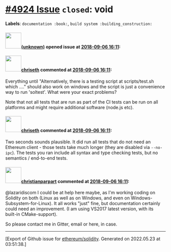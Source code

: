 # [\#4924 Issue](https://github.com/ethereum/solidity/issues/4924) `closed`: void
**Labels**: `documentation :book:`, `build system :building_construction:`


#### <img src="(unknown)" width="50">[(unknown)]((unknown)) opened issue at [2018-09-06 16:11](https://github.com/ethereum/solidity/issues/4924):



#### <img src="https://avatars.githubusercontent.com/u/9073706?v=4" width="50">[chriseth](https://github.com/chriseth) commented at [2018-09-06 16:11](https://github.com/ethereum/solidity/issues/4924#issuecomment-419155124):

Everything until "Alternatively, there is a testing script at scripts/test.sh which ...." should also work on windows and the script is just a convenience way to run 'soltest'. What were your exact problems?

Note that not all tests that are run as part of the CI tests can be run on all platforms and might require additional software (node.js etc).

#### <img src="https://avatars.githubusercontent.com/u/9073706?v=4" width="50">[chriseth](https://github.com/chriseth) commented at [2018-09-06 16:11](https://github.com/ethereum/solidity/issues/4924#issuecomment-419167378):

Two seconds sounds plausible. It did run all tests that do not need an Ethereum client - those tests take much longer (they are disabled via `--no-ipc`). The tests you ran include all syntax and type checking tests, but no semantics / end-to-end tests.

#### <img src="https://avatars.githubusercontent.com/u/56763?u=3e46099035fcc96e01be5297c24450bf40d92134&v=4" width="50">[christianparpart](https://github.com/christianparpart) commented at [2018-09-06 16:11](https://github.com/ethereum/solidity/issues/4924#issuecomment-425905684):

@lazaridiscom I could be at help here maybe, as I'm working coding on Solidity on both (Linux as well as on Windows, and even on Windows-Subsystem-for-Linux). It all works "just" fine, but documentation certainly could need an improvement. (I am using VS2017 latest version, with its built-in CMake-support).

So please contact me in Gitter, email or here, in case.


-------------------------------------------------------------------------------



[Export of Github issue for [ethereum/solidity](https://github.com/ethereum/solidity). Generated on 2022.05.23 at 03:51:38.]

